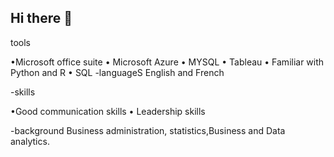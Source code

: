 ## Hi there 👋

<!--
**muaelvis/muaelvis** is a ✨ _special_ ✨ repository because its `README.md` (this file) appears on your GitHub profile.

Here are some ideas to get you started:

- 🔭 I’m currently working on ...
- 🌱 I’m currently learning ...
- 👯 I’m looking to collaborate on ...
- 🤔 I’m looking for help with ...
- 💬 Ask me about ...
- 📫 How to reach me: ...
- 😄 Pronouns: ...
- ⚡ Fun fact: ...
-->tools

•Microsoft office suite
•	Microsoft Azure 
•	MYSQL
•	Tableau
•	Familiar with Python and R 
•	SQL
-languageS
English and French

-skills

•Good communication skills
•	Leadership skills

-background
Business administration, statistics,Business and Data analytics.


